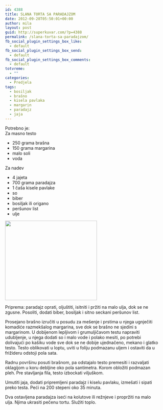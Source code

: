 ```yaml
---
id: 4388
title: SLANA TORTA SA PARADAJZOM
date: 2012-09-28T05:50:01+00:00
author: mila
layout: post
guid: http://superkuvar.com/?p=4388
permalink: /slana-torta-sa-paradajzom/
fb_social_plugin_settings_box_like:
  - default
fb_social_plugin_settings_box_send:
  - default
fb_social_plugin_settings_box_comments:
  - default
totvreme:
  - ""
categories:
  - Predjela
tags:
  - bosiljak
  - brašno
  - kisela pavlaka
  - margarin
  - paradajz
  - jaja
---
```

Potrebno je:  
Za masno testo

  * 250 grama brašna
  * 150 grama margarina
  * malo soli
  * voda

Za nadev

  * 4 jajeta
  * 700 grama paradajza
  * 1 čaša kisele pavlake
  * so
  * biber
  * bosiljak ili origano
  * peršunov list
  * ulje

<img class="alignnone size-medium wp-image-4399" title="Slana torta sa paradajzom" src="//superkuvar.com/wp-content/uploads/2012/09/Slana-torta-sa-paradajzom2-e1348811139121-300x260.jpg" alt="" width="300" height="260" /> 

Priprema: paradajz oprati, oljuštiti, isitniti i pržiti na malo ulja, dok se ne zgusne. Posoliti, dodati biber, bosiljak i sitno seckani peršunov list.

Prosejano brašno izručiti u posudu za mešenje i prstima u njega ugnječiti komadiće razmekšalog margarina, sve dok se brašno ne sjedini s margarinom. U dobijenom lepljivom i grumuljičavom testu napraviti udubljenje, u njega dodati so i malo vode i polako mesiti, po potrebi dolivajući po kašiku vode sve dok se ne dobije ujednačeno, mekano i glatko testo. Testo oblikovati u loptu, uviti u foliju podmazanu uljem i ostaviti da u frižideru odstoji pola sata.

Radnu površinu posuti brašnom, pa odstajalo testo premesiti i razvaljati oklagijom u koru debljine oko pola santimetra. Korom obložiti podmazan pleh. Pre stavljanja fila, testo izbockati viljuškom.

Umutiti jaja, dodati pripremljeni paradajz i kiselu pavlaku, izmešati i sipati preko testa. Peći na 200 stepeni oko 35 minuta.

Dva ostavljena paradajza iseći na kolutove ili režnjeve i propržiti na malo ulja. Njima ukrasiti pečenu tortu. Služiti toplo.